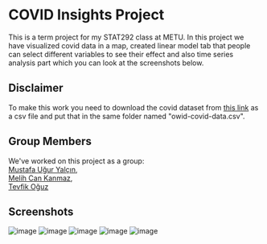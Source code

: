 # COVID Insights Project
This is a term project for my STAT292 class at METU. In this project we have visualized covid data in a map, created linear model tab that people can select different variables to see their effect and also time series analysis part which you can look at the screenshots below.

## Disclaimer
To make this work you need to download the covid dataset from <a href="https://github.com/owid/covid-19-data/tree/master/public/data">this link</a> as a csv file and put that in the same folder named "owid-covid-data.csv". 

## Group Members
We've worked on this project as a group: <br>
<a href="https://github.com/muguryalcin">Mustafa Uğur Yalçın</a>,<br> 
<a href="https://github.com/MelihCK">Melih Can Kanmaz</a>, <br>
<a href="https://github.com/tevfik0guz">Tevfik Oğuz</a><br>

## Screenshots
![image](https://github.com/muguryalcin/stat292-covid-project/assets/20908810/0d234d73-0d21-4756-8c2e-ead758f3941c)
![image](https://github.com/muguryalcin/stat292-covid-project/assets/20908810/06ee08c5-7494-41cb-865c-d572a2dbb5c5)
![image](https://github.com/muguryalcin/stat292-covid-project/assets/20908810/0c34e1d6-b97a-4dd7-8ac9-c42e9dc0a7d3)
![image](https://github.com/muguryalcin/stat292-covid-project/assets/20908810/93e81c93-f1f1-4f10-9e2e-90a5a051e6f2)
![image](https://github.com/muguryalcin/stat292-covid-project/assets/20908810/3ffea433-67d4-46fd-8d9b-bc37be983306)
